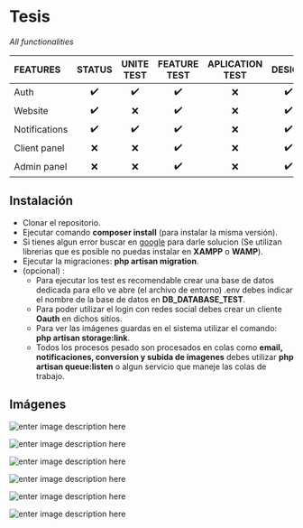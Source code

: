 # Tesis

*All functionalities*

| FEATURES | STATUS | UNITE TEST | FEATURE TEST | APLICATION TEST | DESIGN |
| :--- | :---: | :---: | :---: | :---: | :---: |
| Auth | :heavy_check_mark: | :heavy_check_mark: | :heavy_check_mark: | :x: | :heavy_check_mark: |
| Website | :heavy_check_mark: | :x: | :heavy_check_mark: | :x: | :heavy_check_mark: |
| Notifications | :heavy_check_mark: | :heavy_check_mark: | :heavy_check_mark: | :x: | :heavy_check_mark: |
| Client panel | :x: | :x: | :heavy_check_mark: | :x: | :heavy_check_mark: |
| Admin panel | :x: | :x: | :heavy_check_mark: | :x: | :heavy_check_mark: |

## Instalación

 - Clonar el repositorio.
 - Ejecutar comando **composer install** (para instalar la misma versión).
 - Si tienes algun error buscar en [google](https://www.google.com/) para darle solucion (Se utilizan librerias que es posible no puedas instalar en **XAMPP**  o **WAMP**).
 - Ejecutar la migraciones: **php artisan migration**.
 - (opcional) : 
	 - Para ejecutar los test es recomendable crear una base de datos dedicada para ello ve abre (el archivo de entorno) .env debes indicar el nombre de la base de datos en **DB_DATABASE_TEST**.
	 - Para poder utilizar el login con redes social debes crear un cliente **Oauth** en dichos sitios.
	 - Para ver las imágenes guardas en el sistema utilizar el comando: **php artisan storage:link**.
	 - Todos los procesos pesado son procesados en colas como **email, notificaciones, conversion y subida de imagenes** debes utilizar **php artisan queue:listen** o algun servicio que maneje las colas de trabajo.

## Imágenes
![enter image description here](https://image.ibb.co/iuboGJ/image.png)

![enter image description here](https://image.ibb.co/fqab3y/image.png)

![enter image description here](https://image.ibb.co/d6sOiy/image.png)

![enter image description here](https://image.ibb.co/hkP8GJ/image.png)

![enter image description here](https://image.ibb.co/nKaLVd/image.png)

![enter image description here](https://image.ibb.co/jwj3iy/image.png)